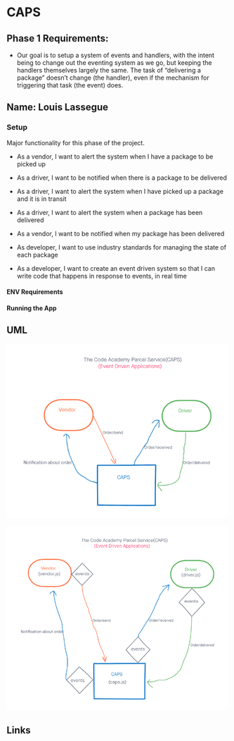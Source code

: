 # CAPS

## Phase 1 Requirements:

  - Our goal is to setup a system of events and handlers, with the intent being to change out the eventing system as we go, but keeping the handlers themselves largely the same. The task of “delivering a package” doesn’t change (the handler), even if the mechanism for triggering that task (the event) does.

## Name: Louis Lassegue

### Setup

Major functionality for this phase of the project.

- As a vendor, I want to alert the system when I have a package to be picked up

- As a driver, I want to be notified when there is a package to be delivered

- As a driver, I want to alert the system when I have picked up a package and it is in transit

- As a driver, I want to alert the system when a package has been delivered

- As a vendor, I want to be notified when my package has been delivered

- As developer, I want to use industry standards for managing the state of each package

- As a developer, I want to create an event driven system so that I can write code that happens in response to events, in real time

#### ENV Requirements


#### Running the App


## UML

![CAPS Event Driven Applications](./assets/events.png)

![CAPS Event Driven Applications](./assets/events2.png)

## Links

[]()
